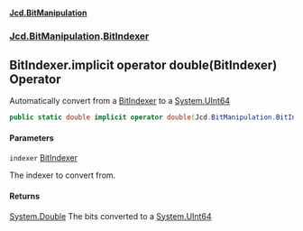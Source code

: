 #### [Jcd.BitManipulation](index.md 'index')

### [Jcd.BitManipulation](Jcd.BitManipulation.md 'Jcd.BitManipulation').[BitIndexer](Jcd.BitManipulation.BitIndexer.md 'Jcd.BitManipulation.BitIndexer')

## BitIndexer.implicit operator double(BitIndexer) Operator

Automatically convert from a
[BitIndexer](Jcd.BitManipulation.BitIndexer.md 'Jcd.BitManipulation.BitIndexer')
to a
[System.UInt64](https://docs.microsoft.com/en-us/dotnet/api/System.UInt64 'System.UInt64')

```csharp
public static double implicit operator double(Jcd.BitManipulation.BitIndexer indexer);
```

#### Parameters

<a name='Jcd.BitManipulation.BitIndexer.op_Implicitdouble(Jcd.BitManipulation.BitIndexer).indexer'></a>

`indexer` [BitIndexer](Jcd.BitManipulation.BitIndexer.md 'Jcd.BitManipulation.BitIndexer')

The indexer to convert from.

#### Returns

[System.Double](https://docs.microsoft.com/en-us/dotnet/api/System.Double 'System.Double')
The bits converted to a
[System.UInt64](https://docs.microsoft.com/en-us/dotnet/api/System.UInt64 'System.UInt64')